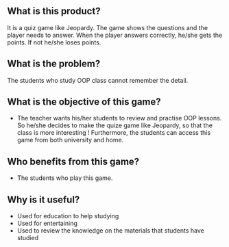 ## What is this product?
It is a quiz game like Jeopardy. The game shows the questions and the player needs to answer. When the player answers correctly, he/she gets the points. If not he/she loses points. 

## What is the problem?
The students who study OOP class cannot remember the detail.

## What is the objective of this game?
+ The teacher wants his/her students to review and practise OOP lessons. So he/she decides to make the quize game like Jeopardy, so that the class is more interesting ! Furthermore, the students can access this game from both university and home.

## Who benefits from this game?
+ The students who play this game.

## Why is it useful?
+ Used for education to help studying 
+ Used for entertaining
+ Used to review the knowledge on the materials that students have studied



